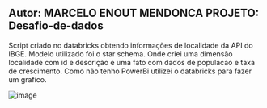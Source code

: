 Autor: MARCELO ENOUT MENDONCA
PROJETO: Desafio-de-dados
---------------------------------------------
Script criado no databricks obtendo informações de localidade da API do IBGE.
Modelo utilizado foi o star schema. Onde criei uma dimensão localidade com id e descrição e uma fato com dados de populacao e taxa de crescimento.
Como não tenho PowerBi utilizei o databricks para fazer um grafico.



![image](https://github.com/menout1/ibge2/assets/58555709/df7c494a-624a-4ec4-98d7-f6239e2094a9)
